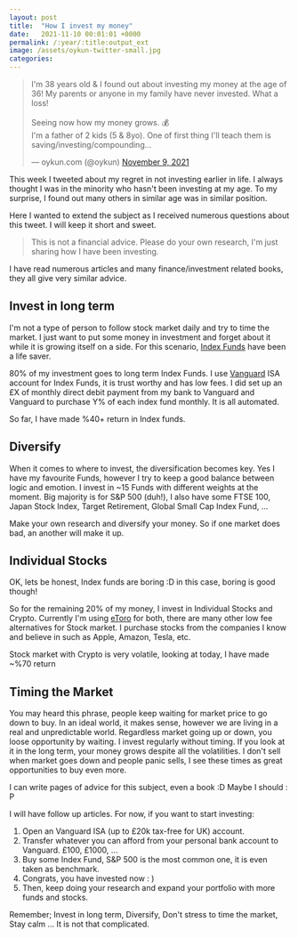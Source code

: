 ```yaml
---
layout: post
title:  "How I invest my money"
date:   2021-11-10 00:01:01 +0000
permalink: /:year/:title:output_ext
image: /assets/oykun-twitter-small.jpg
categories: 
---
```

<blockquote class="twitter-tweet"><p lang="en" dir="ltr">I&#39;m 38 years old &amp; I found out about investing my money at the age of 36! My parents or anyone in my family have never invested. What a loss!<br><br>Seeing now how my money grows. 💰<br>I&#39;m a father of 2 kids (5 &amp; 8yo). One of first thing I&#39;ll teach them is saving/investing/compounding...</p>&mdash; oykun.com (@oykun) <a href="https://twitter.com/oykun/status/1458009050516492290?ref_src=twsrc%5Etfw">November 9, 2021</a></blockquote> <script async src="https://platform.twitter.com/widgets.js" charset="utf-8"></script>

<p>This week I tweeted about my regret in not investing earlier in life. I always thought I was in the minority who hasn't been investing at my age. To my surprise, I found out many others in similar age was in similar position.</p>
<p>Here I wanted to extend the subject as I received numerous questions about this tweet. I will  keep it short and sweet.</p>
<blockquote>This is not a financial advice. Please do your own research, I'm just sharing how I have been investing.</blockquote> 
<p>I have read numerous articles and many finance/investment related books, they all give very similar advice.</p>

<h2>Invest in long term</h2>
<p>I'm not a type of person to follow stock market daily and try to time the market. I just want to put some money in investment and forget about it while it is growing itself on a side. For this scenario, <a href="https://www.investopedia.com/terms/i/indexfund.asp" target="_blank">Index Funds</a> have been a life saver.</p>
<p>80% of my investment goes to long term Index Funds. I use <a href="https://www.vanguardinvestor.co.uk/" target="_blank">Vanguard</a> ISA account for Index Funds, it is trust worthy and has low fees. I did set up an £X of monthly direct debit payment from my bank to Vanguard and Vanguard to purchase Y% of each index fund monthly. It is all automated.</p>
<p>So far, I have made %40+ return in Index funds.</p>

<h2>Diversify</h2>
<p>When it comes to where to invest, the diversification becomes key. Yes I have my favourite Funds, however I try to keep a good balance between logic and emotion. I invest in ~15 Funds with different weights at the moment. Big majority is for S&P 500 (duh!), I also have some FTSE 100, Japan Stock Index, Target Retirement, Global Small Cap Index Fund, ...</p>
<p>Make your own research and diversify your money. So if one market does bad, an another will make it up.</p>

<h2>Individual Stocks</h2>
<p>OK, lets be honest, Index funds are boring :D  in this case, boring is good though!</p>
<p>So for the remaining 20% of my money, I invest in Individual Stocks and Crypto. Currently I'm using <a href="https://etoro.tw/3n68GH3" target="_blank">eToro</a> for both, there are many other low fee alternatives for Stock market. I purchase stocks from the companies I know and believe in such as Apple, Amazon, Tesla, etc. </p>
<p>Stock market with Crypto is very volatile, looking at today, I have made ~%70 return</p>

<h2>Timing the Market</h2>
<p>You may heard this phrase, people keep waiting for market price to go down to buy. In an ideal world, it makes sense, however we are living in a real and unpredictable world. Regardless market going up or down, you loose opportunity by waiting. I invest regularly without timing. If you look at it in the long term, your money grows despite all the volatilities. I don't sell when market goes down and people panic sells, I see these times as great opportunities to buy even more.</p>

<p>I can write pages of advice for this subject, even a book :D Maybe I should : P </p>
<p>I will have follow up articles. For now, if you want to start investing:</p>

<ol>
    <li>Open an Vanguard ISA (up to £20k tax-free for UK) account.</li>
    <li>Transfer whatever you can afford from your personal bank account to Vanguard. £100, £1000, ...</li>
    <li>Buy some Index Fund, S&P 500 is the most common one, it is even taken as benchmark. </li>
    <li>Congrats, you have invested now : ) </li>
    <li>Then, keep doing your research and expand your portfolio with more funds and stocks. </li>
</ol>

<p>Remember; Invest in long term, Diversify, Don't stress to time the market, Stay calm ... It is not that complicated.</p>
